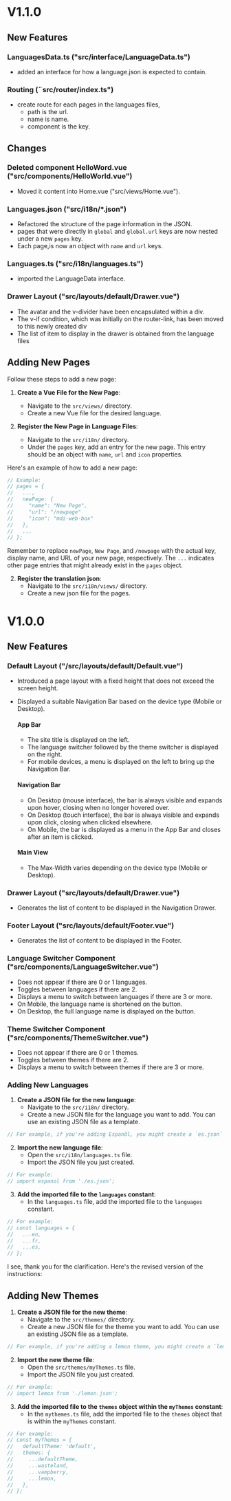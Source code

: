 # V1.1.0

## New Features

### LanguagesData.ts ("src/interface/LanguageData.ts")
- added an interface for how a language.json is expected to contain.

### Routing (¨src/router/index.ts")
- create route for each pages in the languages files,
    - path is the url.
    - name is name.
    - component is the key.

## Changes 

### Deleted component HelloWord.vue ("src/components/HelloWorld.vue")
- Moved it content into Home.vue ("src/views/Home.vue").

### Languages.json ("src/i18n/*.json")
- Refactored the structure of the page information in the JSON.
- pages that were directly in `global` and `global.url` keys are now nested under a new `pages` key.
- Each page,is now an object with `name` and `url` keys.

### Languages.ts ("src/i18n/languages.ts")
- imported the LanguageData interface.

### Drawer Layout ("src/layouts/default/Drawer.vue")
- The avatar and the v-divider have been encapsulated within a div. 
- The v-if condition, which was initially on the router-link, has been moved to this newly created div
- The list of item to display in the drawer is obtained from the language files

## Adding New Pages

Follow these steps to add a new page:

1. **Create a Vue File for the New Page**:
    - Navigate to the `src/views/` directory.
    - Create a new Vue file for the desired language.

2. **Register the New Page in Language Files**:
    - Navigate to the `src/i18n/` directory.
    - Under the `pages` key, add an entry for the new page. This entry should be an object with `name`, `url` and `icon` properties.

Here's an example of how to add a new page:

```javascript
// Example:
// pages = {
//   ...,
//   newPage: {
//     "name": "New Page",
//     "url": "/newpage"
//     "icon": "mdi-web-box"
//   },
//   ...
// };
```
Remember to replace `newPage`, `New Page`, and `/newpage` with the actual key, display name, and URL of your new page, respectively. The `...` indicates other page entries that might already exist in the `pages` object.

2. **Register the translation json**:
    - Navigate to the `src/i18n/views/` directory.
    - Create a new json file for the pages.

# V1.0.0
## New Features

### Default Layout ("/src/layouts/default/Default.vue")
- Introduced a page layout with a fixed height that does not exceed the screen height.
- Displayed a suitable Navigation Bar based on the device type (Mobile or Desktop).

  #### App Bar 
  - The site title is displayed on the left.
  - The language switcher followed by the theme switcher is displayed on the right.
  - For mobile devices, a menu is displayed on the left to bring up the Navigation Bar.
  
  #### Navigation Bar
  - On Desktop (mouse interface), the bar is always visible and expands upon hover, closing when no longer hovered over. 
  - On Desktop (touch interface), the bar is always visible and expands upon click, closing when clicked elsewhere.
  - On Mobile, the bar is displayed as a menu in the App Bar and closes after an item is clicked.
  
  #### Main View 
  - The Max-Width varies depending on the device type (Mobile or Desktop).

### Drawer Layout ("src/layouts/default/Drawer.vue")
- Generates the list of content to be displayed in the Navigation Drawer.

### Footer Layout ("src/layouts/default/Footer.vue")
- Generates the list of content to be displayed in the Footer.

### Language Switcher Component ("src/components/LanguageSwitcher.vue")
- Does not appear if there are 0 or 1 languages.
- Toggles between languages if there are 2.
- Displays a menu to switch between languages if there are 3 or more.
- On Mobile, the language name is shortened on the button.
- On Desktop, the full language name is displayed on the button.

### Theme Switcher Component ("src/components/ThemeSwitcher.vue")
- Does not appear if there are 0 or 1 themes.
- Toggles between themes if there are 2.
- Displays a menu to switch between themes if there are 3 or more.

### Adding New Languages

1. **Create a JSON file for the new language**:
    - Navigate to the `src/i18n/` directory.
    - Create a new JSON file for the language you want to add. You can use an existing JSON file as a template.

```javascript
// For example, if you're adding Espanõl, you might create a `es.json` file.
```

2. **Import the new language file**:
    - Open the `src/i18n/languages.ts` file.
    - Import the JSON file you just created.

```javascript
// For example:
// import espanol from './es.json';
```

3. **Add the imported file to the `languages` constant**:
    - In the `languages.ts` file, add the imported file to the `languages` constant.

```javascript
// For example:
// const languages = {
//   ...en,
//   ...fr,
//   ...es,
// };
```

I see, thank you for the clarification. Here's the revised version of the instructions:

## Adding New Themes

1. **Create a JSON file for the new theme**:
    - Navigate to the `src/themes/` directory.
    - Create a new JSON file for the theme you want to add. You can use an existing JSON file as a template.

```javascript
// For example, if you're adding a lemon theme, you might create a `lemon.json` file.
```

2. **Import the new theme file**:
    - Open the `src/themes/myThemes.ts` file.
    - Import the JSON file you just created.

```javascript
// For example:
// import lemon from './lemon.json';
```

3. **Add the imported file to the `themes` object within the `myThemes` constant**:
    - In the `mythemes.ts` file, add the imported file to the `themes` object that is within the `myThemes` constant.

```javascript
// For example:
// const myThemes = {
//   defaultTheme: 'default',
//   themes: {
//     ...defaultTheme,
//     ...wasteland,
//     ...vampberry,
//     ...lemon,
//   },
// };
```

